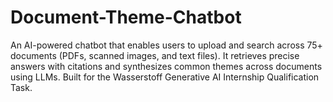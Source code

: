 # Document-Theme-Chatbot
An AI-powered chatbot that enables users to upload and search across 75+ documents (PDFs, scanned images, and text files). It retrieves precise answers with citations and synthesizes common themes across documents using LLMs. Built for the Wasserstoff Generative AI Internship Qualification Task.
